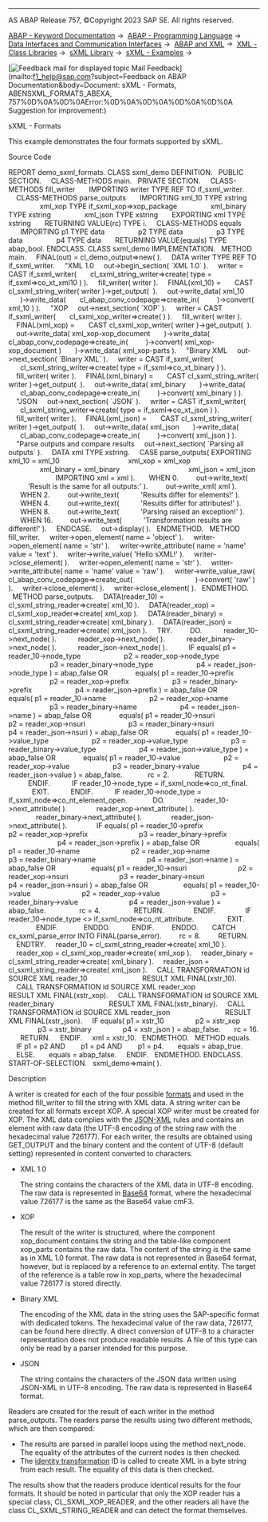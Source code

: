   

* * *

AS ABAP Release 757, ©Copyright 2023 SAP SE. All rights reserved.

[ABAP - Keyword Documentation](javascript:call_link\('abenabap.htm'\)) →  [ABAP - Programming Language](javascript:call_link\('abenabap_reference.htm'\)) →  [Data Interfaces and Communication Interfaces](javascript:call_link\('abenabap_data_communication.htm'\)) →  [ABAP and XML](javascript:call_link\('abenabap_xml.htm'\)) →  [XML - Class Libraries](javascript:call_link\('abenabap_xml_libs.htm'\)) →  [sXML Library](javascript:call_link\('abenabap_sxml_lib.htm'\)) →  [sXML - Examples](javascript:call_link\('abenabap_sxml_lib_abexas.htm'\)) → 

 [![](Mail.gif?object=Mail.gif&sap-language=EN "Feedback mail for displayed topic") Mail Feedback](mailto:f1_help@sap.com?subject=Feedback on ABAP Documentation&body=Document: sXML - Formats, ABENSXML_FORMATS_ABEXA, 757%0D%0A%0D%0AError:%0D%0A%0D%0A%0D%0A%0D%0A
Suggestion for improvement:)

sXML - Formats

This example demonstrates the four formats supported by sXML.

Source Code   

REPORT demo\_sxml\_formats.
CLASS sxml\_demo DEFINITION.
  PUBLIC SECTION.
    CLASS-METHODS main.
  PRIVATE SECTION.
    CLASS-METHODS fill\_writer
      IMPORTING writer TYPE REF TO if\_sxml\_writer.
    CLASS-METHODS parse\_outputs
      IMPORTING xml\_10 TYPE xstring
                xml\_xop TYPE if\_sxml\_xop=>xop\_package
                xml\_binary TYPE xstring
                xml\_json TYPE xstring
      EXPORTING xml TYPE xstring
      RETURNING VALUE(rc) TYPE i.
    CLASS-METHODS equals
      IMPORTING p1 TYPE data
                p2 TYPE data
                p3 TYPE data
                p4 TYPE data
      RETURNING VALUE(equals) TYPE abap\_bool.
ENDCLASS.
CLASS sxml\_demo IMPLEMENTATION.
  METHOD main.
    FINAL(out) = cl\_demo\_output=>new( ).
    DATA writer TYPE REF TO if\_sxml\_writer.
    "XML 1.0
    out->begin\_section( \`XML 1.0\` ).
    writer = CAST if\_sxml\_writer(
      cl\_sxml\_string\_writer=>create( type = if\_sxml=>co\_xt\_xml10 ) ).
    fill\_writer( writer ).
    FINAL(xml\_10) =
      CAST cl\_sxml\_string\_writer( writer )->get\_output(  ).
    out->write\_data( xml\_10
      )->write\_data(
      cl\_abap\_conv\_codepage=>create\_in(
        )->convert( xml\_10 ) ).
    "XOP
    out->next\_section( \`XOP\` ).
    writer = CAST if\_sxml\_writer(
      cl\_sxml\_xop\_writer=>create( ) ).
    fill\_writer( writer ).
    FINAL(xml\_xop) =
      CAST cl\_sxml\_xop\_writer( writer )->get\_output(  ).
    out->write\_data( xml\_xop-xop\_document
      )->write\_data(
     cl\_abap\_conv\_codepage=>create\_in(
        )->convert( xml\_xop-xop\_document )
      )->write\_data( xml\_xop-parts ).
    "Binary XML
    out->next\_section( \`Binary XML\` ).
    writer = CAST if\_sxml\_writer(
      cl\_sxml\_string\_writer=>create( type = if\_sxml=>co\_xt\_binary ) ).
    fill\_writer( writer ).
    FINAL(xml\_binary) =
      CAST cl\_sxml\_string\_writer( writer )->get\_output(  ).
    out->write\_data( xml\_binary
      )->write\_data(
      cl\_abap\_conv\_codepage=>create\_in(
        )->convert( xml\_binary ) ).
    "JSON
    out->next\_section( \`JSON\` ).
    writer = CAST if\_sxml\_writer(
      cl\_sxml\_string\_writer=>create( type = if\_sxml=>co\_xt\_json ) ).
    fill\_writer( writer ).
    FINAL(xml\_json) =
      CAST cl\_sxml\_string\_writer( writer )->get\_output(  ).
    out->write\_data( xml\_json
      )->write\_data(
      cl\_abap\_conv\_codepage=>create\_in(
        )->convert( xml\_json ) ).
    "Parse outputs and compare results
    out->next\_section( \`Parsing all outputs\` ).
    DATA xml TYPE xstring.
    CASE parse\_outputs( EXPORTING xml\_10 = xml\_10
                                  xml\_xop = xml\_xop
                                  xml\_binary = xml\_binary
                                  xml\_json = xml\_json
                        IMPORTING xml = xml ).
      WHEN 0.
        out->write\_text(
          'Result is the same for all outputs:' ).
        out->write\_xml( xml ).
      WHEN 2.
        out->write\_text(
          'Results differ for elements!' ).
      WHEN 4.
        out->write\_text(
          'Results differ for attributes!' ).
      WHEN 8.
        out->write\_text(
          'Parsing raised an exception!' ).
      WHEN 16.
        out->write\_text(
          'Transformation results are different!' ).
    ENDCASE.
    out->display( ).
  ENDMETHOD.
  METHOD fill\_writer.
    writer->open\_element( name = 'object' ).
    writer->open\_element( name = 'str' ).
    writer->write\_attribute( name = 'name' value = 'text' ).
    writer->write\_value( 'Hello sXML!' ).
    writer->close\_element( ).
    writer->open\_element( name = 'str' ).
    writer->write\_attribute( name = 'name' value = 'raw' ).
    writer->write\_value\_raw( cl\_abap\_conv\_codepage=>create\_out(
                               )->convert( 'raw' ) ).
    writer->close\_element( ).
    writer->close\_element( ).
  ENDMETHOD.
  METHOD parse\_outputs.
    DATA(reader\_10) = cl\_sxml\_string\_reader=>create( xml\_10 ).
    DATA(reader\_xop) = cl\_sxml\_xop\_reader=>create( xml\_xop ).
    DATA(reader\_binary) = cl\_sxml\_string\_reader=>create( xml\_binary ).
    DATA(reader\_json) = cl\_sxml\_string\_reader=>create( xml\_json ).
    TRY.
        DO.
          reader\_10->next\_node( ).
          reader\_xop->next\_node( ).
          reader\_binary->next\_node( ).
          reader\_json->next\_node( ).
          IF equals( p1 = reader\_10->node\_type
                     p2 = reader\_xop->node\_type
                     p3 = reader\_binary->node\_type
                     p4 = reader\_json->node\_type ) = abap\_false OR
             equals( p1 = reader\_10->prefix
                     p2 = reader\_xop->prefix
                     p3 = reader\_binary->prefix
                     p4 = reader\_json->prefix ) = abap\_false OR
             equals( p1 = reader\_10->name
                     p2 = reader\_xop->name
                     p3 = reader\_binary->name
                     p4 = reader\_json->name ) = abap\_false OR
             equals( p1 = reader\_10->nsuri
                     p2 = reader\_xop->nsuri
                     p3 = reader\_binary->nsuri
                     p4 = reader\_json->nsuri ) = abap\_false OR
             equals( p1 = reader\_10->value\_type
                     p2 = reader\_xop->value\_type
                     p3 = reader\_binary->value\_type
                     p4 = reader\_json->value\_type ) = abap\_false OR
             equals( p1 = reader\_10->value
                     p2 = reader\_xop->value
                     p3 = reader\_binary->value
                     p4 = reader\_json->value ) = abap\_false.
            rc = 2.
            RETURN.
          ENDIF.
          IF reader\_10->node\_type = if\_sxml\_node=>co\_nt\_final.
            EXIT.
          ENDIF.
          IF reader\_10->node\_type = if\_sxml\_node=>co\_nt\_element\_open.
            DO.
              reader\_10->next\_attribute( ).
              reader\_xop->next\_attribute( ).
              reader\_binary->next\_attribute( ).
              reader\_json->next\_attribute( ).
              IF equals( p1 = reader\_10->prefix
                         p2 = reader\_xop->prefix
                         p3 = reader\_binary->prefix
                         p4 = reader\_json->prefix ) = abap\_false OR
                 equals( p1 = reader\_10->name
                         p2 = reader\_xop->name
                         p3 = reader\_binary->name
                         p4 = reader\_json->name ) = abap\_false OR
                 equals( p1 = reader\_10->nsuri
                         p2 = reader\_xop->nsuri
                         p3 = reader\_binary->nsuri
                         p4 = reader\_json->nsuri ) = abap\_false OR
                 equals( p1 = reader\_10->value
                         p2 = reader\_xop->value
                         p3 = reader\_binary->value
                         p4 = reader\_json->value ) = abap\_false.
                rc = 4.
                RETURN.
              ENDIF.
              IF reader\_10->node\_type <> if\_sxml\_node=>co\_nt\_attribute.
                EXIT.
              ENDIF.
            ENDDO.
          ENDIF.
        ENDDO.
      CATCH cx\_sxml\_parse\_error INTO FINAL(parse\_error).
        rc = 8.
        RETURN.
    ENDTRY.
    reader\_10 = cl\_sxml\_string\_reader=>create( xml\_10 ).
    reader\_xop = cl\_sxml\_xop\_reader=>create( xml\_xop ).
    reader\_binary = cl\_sxml\_string\_reader=>create( xml\_binary ).
    reader\_json = cl\_sxml\_string\_reader=>create( xml\_json ).
    CALL TRANSFORMATION id SOURCE XML reader\_10
                           RESULT XML FINAL(xstr\_10).
    CALL TRANSFORMATION id SOURCE XML reader\_xop
                           RESULT XML FINAL(xstr\_xop).
    CALL TRANSFORMATION id SOURCE XML reader\_binary
                           RESULT XML FINAL(xstr\_binary).
    CALL TRANSFORMATION id SOURCE XML reader\_json
                           RESULT XML FINAL(xstr\_json).
    IF equals( p1 = xstr\_10
               p2 = xstr\_xop
               p3 = xstr\_binary
               p4 = xstr\_json ) = abap\_false.
      rc = 16.
      RETURN.
    ENDIF.
    xml = xstr\_10.
  ENDMETHOD.
  METHOD equals.
    IF p1 = p2 AND
       p1 = p4 AND
       p1 = p4.
      equals = abap\_true.
    ELSE.
      equals = abap\_false.
    ENDIF.
  ENDMETHOD.
ENDCLASS.
START-OF-SELECTION.
  sxml\_demo=>main( ).

Description   

A writer is created for each of the four possible [formats](javascript:call_link\('abenabap_sxml_lib_formats.htm'\)) and used in the method fill\_writer to fill the string with XML data. A string writer can be created for all formats except XOP. A special XOP writer must be created for XOP. The XML data complies with the [JSON-XML](javascript:call_link\('abenabap_json_xml.htm'\)) rules and contains an element with raw data (the UTF-8 encoding of the string raw with the hexadecimal value 726177). For each writer, the results are obtained using GET\_OUTPUT and the binary content and the content of UTF-8 (default setting) represented in content converted to characters.

-   XML 1.0
    
    The string contains the characters of the XML data in UTF-8 encoding. The raw data is represented in [Base64](javascript:call_link\('abenbase64_glosry.htm'\) "Glossary Entry") format, where the hexadecimal value 726177 is the same as the Base64 value cmF3.
    
-   XOP
    
    The result of the writer is structured, where the component xop\_document contains the string and the table-like component xop\_parts contains the raw data. The content of the string is the same as in XML 1.0 format. The raw data is not represented in Base64 format, however, but is replaced by a reference to an external entity. The target of the reference is a table row in xop\_parts, where the hexadecimal value 726177 is stored directly.
    
-   Binary XML
    
    The encoding of the XML data in the string uses the SAP-specific format with dedicated tokens. The hexadecimal value of the raw data, 726177, can be found here directly. A direct conversion of UTF-8 to a character representation does not produce readable results. A file of this type can only be read by a parser intended for this purpose.
    
-   JSON
    
    The string contains the characters of the JSON data written using JSON-XML in UTF-8 encoding. The raw data is represented in Base64 format.
    

Readers are created for the result of each writer in the method parse\_outputs. The readers parse the results using two different methods, which are then compared:

-   The results are parsed in parallel loops using the method next\_node. The equality of the attributes of the current nodes is then checked.
-   The [identity transformation](javascript:call_link\('abenid_trafo_glosry.htm'\) "Glossary Entry") ID is called to create XML in a byte string from each result. The equality of this data is then checked.

The results show that the readers produce identical results for the four formats. It should be noted in particular that only the XOP reader has a special class, CL\_SXML\_XOP\_READER, and the other readers all have the class CL\_SXML\_STRING\_READER and can detect the format themselves.